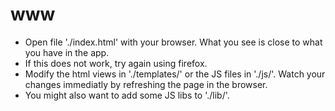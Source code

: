 # www

* Open file './index.html' with your browser. What you see is close to what you have in the app.
* If this does not work, try again using firefox.
* Modify the html views in './templates/' or the JS files in './js/'. Watch your changes immediatly by refreshing the page in the browser. 
* You might also want to add some JS libs to './lib/'.
